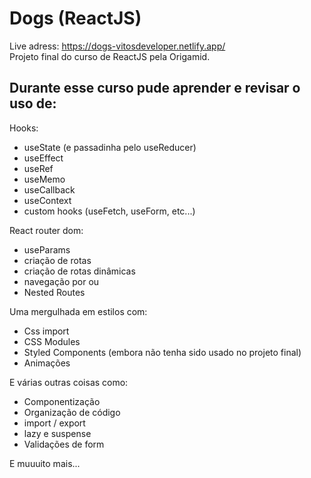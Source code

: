 # Dogs (ReactJS)
Live adress: https://dogs-vitosdeveloper.netlify.app/ \
Projeto final do curso de ReactJS pela Origamid. 

## Durante esse curso pude aprender e revisar o uso de: 

Hooks: 
- useState (e passadinha pelo useReducer)
- useEffect 
- useRef 
- useMemo 
- useCallback 
- useContext 
- custom hooks (useFetch, useForm, etc...) 

React router dom:
- useParams
- criação de rotas
- criação de rotas dinâmicas
- navegação por <Link> ou <NavLink>
- Nested Routes

Uma mergulhada em estilos com:
- Css import
- CSS Modules
- Styled Components (embora não tenha sido usado no projeto final)
- Animações

E várias outras coisas como:
- Componentização
- Organização de código
- import / export
- lazy e suspense
- Validações de form

E muuuito mais...
